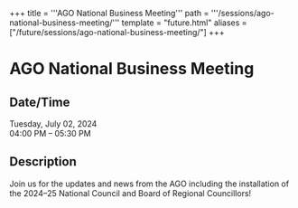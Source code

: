 +++
title = '''AGO National Business Meeting'''
path = '''/sessions/ago-national-business-meeting/'''
template = "future.html"
aliases = ["/future/sessions/ago-national-business-meeting/"]
+++

<h1>AGO National Business Meeting</h1>

<h2>Date/Time</h2>
<p>Tuesday, July 02, 2024<br>
04:00 PM – 05:30 PM</p>
<h2>Description</h2>

Join us for the updates and news from the AGO including the installation of the 2024–25 National Council and Board of Regional Councillors!


